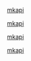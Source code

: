 [mkapi](package)

[mkapi](package.subpackage)

[mkapi](package.module_a)

[mkapi](package.subpackage.module_b)
